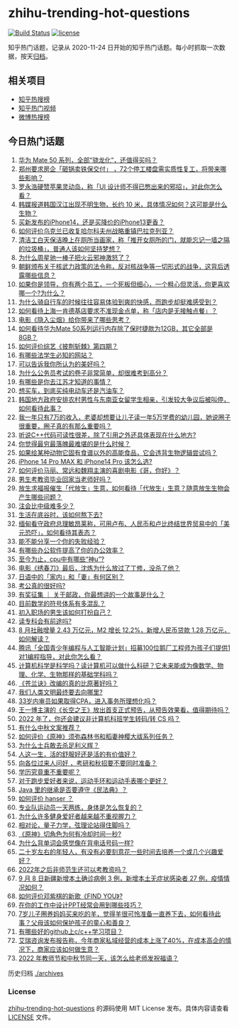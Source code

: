 # zhihu-trending-hot-questions

[![Build Status](https://github.com/justjavac/zhihu-trending-hot-questions/workflows/ci/badge.svg?branch=master)](https://github.com/justjavac/zhihu-trending-hot-questions/actions)
[![license](https://img.shields.io/github/license/justjavac/zhihu-trending-hot-questions)](https://github.com/justjavac/zhihu-trending-hot-questions/blob/master/LICENSE)

知乎热门话题，记录从 2020-11-24 日开始的知乎热门话题。每小时抓取一次数据，按天[归档](./archives)。

## 相关项目

- [知乎热搜榜](https://github.com/justjavac/zhihu-trending-top-search)
- [知乎热门视频](https://github.com/justjavac/zhihu-trending-hot-video)
- [微博热搜榜](https://github.com/justjavac/weibo-trending-hot-search)

## 今日热门话题

<!-- BEGIN -->
<!-- 最后更新时间 Sat Sep 10 2022 01:28:09 GMT+0800 (China Standard Time) -->

1. [华为 Mate 50 系列，全部“骁龙化”，还值得买吗？](https://www.zhihu.com/question/551901356)
1. [郑州要求房企「砸锅卖铁保交付」 ，72个停工楼盘需实质性复工，将带来哪些影响？](https://www.zhihu.com/question/552473431)
1. [罗永浩硬赞苹果灵动岛，称「UI 设计师不得已憋出来的邪招」，对此你怎么看？](https://www.zhihu.com/question/552440987)
1. [韩媒报道韩国汉江出现不明生物，长约 10 米，具体情况如何？这可能是什么生物？](https://www.zhihu.com/question/552630086)
1. [买新发布的iPhone14，还是买降价的iPhone13更香？](https://www.zhihu.com/question/552299984)
1. [如何评价乌克兰已收复哈尔科夫州战略重镇巴拉克列亚？](https://www.zhihu.com/question/552502050)
1. [清洁工白天保洁晚上在厕所当画家，称「推开女厕所的门，就能忘记一墙之隔的垃圾桶」，普通人该如何坚持梦想？](https://www.zhihu.com/question/552319364)
1. [为什么周星驰一棒子把火云邪神激怒了？](https://www.zhihu.com/question/547904972)
1. [朝鲜颁布关于核武力政策的法令称，反对核战争等一切形式的战争，这背后透露哪些信息？](https://www.zhihu.com/question/552627291)
1. [如果你是领导，你有两个员工，一个死板但细心，一个粗心但灵活，你更喜欢哪一个?为什么？](https://www.zhihu.com/question/387761785)
1. [为什么骑自行车的时候往往容易体验到爽的快感，而跑步却挺难感受到？](https://www.zhihu.com/question/552331267)
1. [如何看待上海一肯德基店要求不准现金点单，称「店内是无接触点餐」？](https://www.zhihu.com/question/552640050)
1. [电影《隐入尘烟》给你带来了哪些思考？](https://www.zhihu.com/question/552211849)
1. [如何看待华为Mate 50系列运行内存除了保时捷款为12GB，其它全部是8GB？](https://www.zhihu.com/question/552102588)
1. [如何评价综艺《披荆斩棘》第四期？](https://www.zhihu.com/question/552569172)
1. [有哪些法学生必知的网站？](https://www.zhihu.com/question/277229845)
1. [可以告诉我你所认为的美好吗？](https://www.zhihu.com/question/552604372)
1. [为什么公务员考试的卷子非常简单，却很难考到高分？](https://www.zhihu.com/question/264878796)
1. [有哪些是你去江苏才知道的事情？](https://www.zhihu.com/question/312352437)
1. [想买车，到底买纯电动车还是汽油车？](https://www.zhihu.com/question/544028219)
1. [韩国地方政府安排农村男性与东南亚女留学生相亲，引发较大争议后被叫停，如何看待此事？](https://www.zhihu.com/question/552490719)
1. [我一年只有7万的收入，老婆却想要让儿子读一年5万学费的幼儿园，她说圈子很重要，圈子真的有那么重要吗？](https://www.zhihu.com/question/394245131)
1. [听说C++代码可读性很差，除了引用之外还具体表现在什么地方?](https://www.zhihu.com/question/551427354)
1. [你觉得最穷最落魄最难堪的是什么时候？](https://www.zhihu.com/question/552510237)
1. [如果给某种动物它固有食谱以外的高能食品，它会违背生物逻辑尝试吗？](https://www.zhihu.com/question/552103783)
1. [iPhone 14 Pro MAX 和 iPhone14 Pro 该怎么选?](https://www.zhihu.com/question/545925295)
1. [如何评价马丽、常远和魏翔主演的喜剧电影《哥，你好》？](https://www.zhihu.com/question/530747356)
1. [男生考教资毕业回家当老师好吗？](https://www.zhihu.com/question/494581580)
1. [放生求福报催生「代放生」生意，如何看待「代放生」生意？随意放生生物会产生哪些问题？](https://www.zhihu.com/question/552438770)
1. [注会比中级难多少？](https://www.zhihu.com/question/548774949)
1. [生活在底谷时，该如何熬下去?](https://www.zhihu.com/question/548171450)
1. [缅甸看守政府总理敏昂莱称，可用卢布、人民币和卢比终结世界贸易中的「美元恐吓」，如何看待其表态？](https://www.zhihu.com/question/552389528)
1. [能不能分享一个你的失败经验？](https://www.zhihu.com/question/56101076)
1. [有哪些办公软件提高了你的办公效率？](https://www.zhihu.com/question/534050794)
1. [至今为止，cpu中有哪些“神u”?](https://www.zhihu.com/question/295816353)
1. [电影《绣春刀》最后，沈炼为什么放过了丁修，没杀了他？](https://www.zhihu.com/question/528832913)
1. [日语中的「家内」和「妻」有何区别？](https://www.zhihu.com/question/549921393)
1. [考公真的很好吗?](https://www.zhihu.com/question/282862748)
1. [有奖征集 ｜ 关于邮政，你最想讲的一个故事是什么？](https://www.zhihu.com/question/549666664)
1. [目前数学的符号体系有多混乱？](https://www.zhihu.com/question/500473587)
1. [初入职场的男生该如何打扮自己？](https://www.zhihu.com/question/516112693)
1. [读专科会有前途吗?](https://www.zhihu.com/question/552417708)
1. [8 月社融增量 2.43 万亿元，M2 增长 12.2%，新增人民币贷款 1.28 万亿元，如何解读？](https://www.zhihu.com/question/552619044)
1. [腾讯「全国青少年编程与人工智能计划」招募100位鹅厂工程师为孩子们提供1对1编程指导，对此你怎么看？](https://www.zhihu.com/question/552552952)
1. [计算机科学是科学吗？读计算机可以做什么科研？它未来能成为像数学、物理、化学、生物那样的基础学科吗？](https://www.zhihu.com/question/552275322)
1. [《苍兰诀》改编的真的比原著好吗？](https://www.zhihu.com/question/550009350)
1. [我们人类文明最终要去向哪里?](https://www.zhihu.com/question/549137630)
1. [33岁内审员如果取得CPA，进入事务所理想化吗？](https://www.zhihu.com/question/551857320)
1. [王一博主演的《长空之王》放出首支正式预告，从预告效果看，值得期待吗？](https://www.zhihu.com/question/552384222)
1. [2022 年了，你还会建议非计算机科班学生转码/转 CS 吗？](https://www.zhihu.com/question/551647628)
1. [有什么中秋文案推荐？](https://www.zhihu.com/question/487903468)
1. [如何评价《原神》须弥森林书和稻妻神樱大祓系列任务？](https://www.zhihu.com/question/550158172)
1. [为什么士兵敢去杀足利义辉？](https://www.zhihu.com/question/531294165)
1. [人这一生，活的舒服好还是活的有价值好？](https://www.zhihu.com/question/552355230)
1. [向各位过来人问好 ，考研和秋招要不要同时准备？](https://www.zhihu.com/question/491282611)
1. [学历究竟重不重要呢？](https://www.zhihu.com/question/531412830)
1. [对于跑步爱好者来说，运动手环和运动手表哪个更好？](https://www.zhihu.com/question/549678912)
1. [Java 里的继承是否要遵守《民法典》？](https://www.zhihu.com/question/552026110)
1. [如何评价 hanser ？](https://www.zhihu.com/question/546605522)
1. [专业队运动员一天两练，身体是怎么恢复的？](https://www.zhihu.com/question/517134019)
1. [为什么许多健身爱好者越来越不重视握力？](https://www.zhihu.com/question/499551828)
1. [相对论，量子力学，弦理论站得住脚吗？](https://www.zhihu.com/question/37022885)
1. [《原神》切角色为何有冷却时间一秒?](https://www.zhihu.com/question/527244708)
1. [为什么背单词会感觉像在背电话号码一样?](https://www.zhihu.com/question/551887309)
1. [二十岁左右的年轻人，有没有必要刻意花一些时间去培养一个或几个兴趣爱好？](https://www.zhihu.com/question/317207048)
1. [2022年之后非师范生还可以考教资吗？](https://www.zhihu.com/question/496089079)
1. [9 月 8 日新疆新增本土确诊病例 3 例，新增本土无症状感染者 27 例，疫情情况如何？](https://www.zhihu.com/question/552527745)
1. [如何评价邓紫棋的新歌《FIND YOU》?](https://www.zhihu.com/question/552527036)
1. [在你的工作中设计PPT经常会用到哪些技巧？](https://www.zhihu.com/question/20441865)
1. [7岁儿子圈养妈妈买来吃的羊，觉得羊很可怜准备一直养下去，如何看待此事？父母该如何保护孩子的童心和善良？](https://www.zhihu.com/question/552362959)
1. [有哪些好的github上c/c++学习项目？](https://www.zhihu.com/question/67158058)
1. [艾瑞咨询发布报告称，今年商家私域经营的成本上涨了40%，在成本高企的情况下，商家应该如何做生意？](https://www.zhihu.com/question/552433511)
1. [2022 年教师节和中秋节同一天，该怎么给老师发祝福语？](https://www.zhihu.com/question/551882860)

<!-- END -->

历史归档 [./archives](./archives)

### License

[zhihu-trending-hot-questions](https://github.com/justjavac/zhihu-trending-hot-questions)
的源码使用 MIT License 发布。具体内容请查看 [LICENSE](./LICENSE) 文件。
